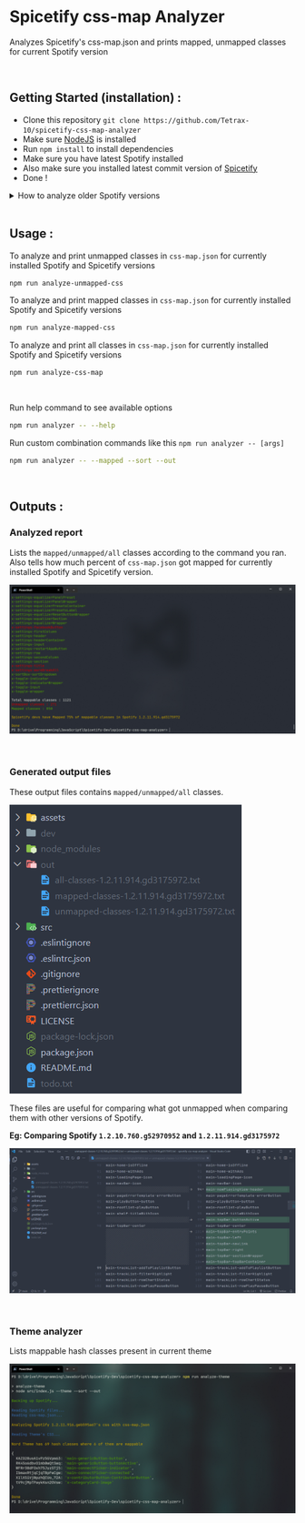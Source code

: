 # Spicetify css-map Analyzer

Analyzes Spicetify's css-map.json and prints mapped, unmapped classes for current Spotify version

<br />

## Getting Started (installation) :

-   Clone this repository `git clone https://github.com/Tetrax-10/spicetify-css-map-analyzer`
-   Make sure [NodeJS](https://nodejs.org/) is installed
-   Run `npm install` to install dependencies
-   Make sure you have latest Spotify installed
-   Also make sure you installed latest commit version of [Spicetify](https://github.com/spicetify/spicetify-cli)
-   Done !

<details>
  <summary>How to analyze older Spotify versions</summary>

<br />

If you want to analyze older versions of Spotify, then install the appropriate version of Spicetify for the version of Spotify you want to analyze. To know the appropriate Spicetify version just skim through the Spicetify [releases](https://github.com/spicetify/spicetify-cli/releases) section.

**Eg** : To analyze `Spotify 1.2.7.1277.g2b3ce637` you should install Spicetify [v2.16.2](https://github.com/spicetify/spicetify-cli/releases/tag/v2.16.2)

![analyze 1.2.7](https://raw.githubusercontent.com/Tetrax-10/spicetify-css-map-analyzer/main/assets/analyze-older-version.png)

### How to install older Spiceify versions?

-   Just clone `spicetify-cli` repo by `git clone https://github.com/spicetify/spicetify-cli`
-   Choose the version you wanna install with `VScode branches`
-   then run `go build -o spicetify.exe` to build Spicetify

![install older spicetify versions](https://raw.githubusercontent.com/Tetrax-10/spicetify-css-map-analyzer/main/assets/install-older-spicetify-versions.png)

</details>

<br />

## Usage :

To analyze and print unmapped classes in `css-map.json` for currently installed Spotify and Spicetify versions

```sh
npm run analyze-unmapped-css
```

To analyze and print mapped classes in `css-map.json` for currently installed Spotify and Spicetify versions

```sh
npm run analyze-mapped-css
```

To analyze and print all classes in `css-map.json` for currently installed Spotify and Spicetify versions

```sh
npm run analyze-css-map
```

<br />

Run help command to see available options

```sh
npm run analyzer -- --help
```

Run custom combination commands like this `npm run analyzer -- [args]`

```sh
npm run analyzer -- --mapped --sort --out
```

<br />

## Outputs :

### Analyzed report

Lists the `mapped/unmapped/all` classes according to the command you ran. Also tells how much percent of `css-map.json` got mapped for currently installed Spotify and Spicetify version.

![analyzed result](https://raw.githubusercontent.com/Tetrax-10/spicetify-css-map-analyzer/main/assets/analyzed-result.png)

<br />

### Generated output files

These output files contains `mapped/unmapped/all` classes.

![output files](https://raw.githubusercontent.com/Tetrax-10/spicetify-css-map-analyzer/main/assets/generate-output-files.png)

These files are useful for comparing what got unmapped when comparing them with other versions of Spotify.

**Eg: Comparing Spotify `1.2.10.760.g52970952` and `1.2.11.914.gd3175972`**

![compare output files](https://raw.githubusercontent.com/Tetrax-10/spicetify-css-map-analyzer/main/assets/compare-output-files.png)

<br />

### Theme analyzer

Lists mappable hash classes present in current theme

![compare output files](https://raw.githubusercontent.com/Tetrax-10/spicetify-css-map-analyzer/main/assets/theme-analyzer.png)
